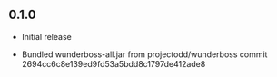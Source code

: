 ## 0.1.0

* Initial release

* Bundled wunderboss-all.jar from projectodd/wunderboss commit
  2694cc6c8e139ed9fd53a5bdd8c1797de412ade8
